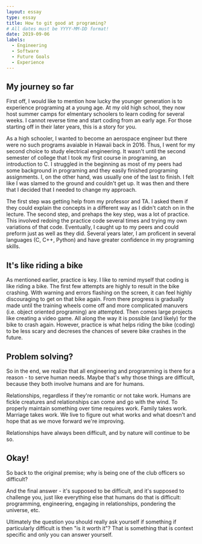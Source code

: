 ```yaml
---
layout: essay
type: essay
title: How to git good at programing? 
# All dates must be YYYY-MM-DD format!
date: 2019-09-06
labels:
  - Engineering
  - Software
  - Future Goals
  - Experience
---
```

## My journey so far

First off, I would like to mention how lucky the younger generation is to experience programing at a young age. At my old high school, they now host summer camps for elmentary schoolers to learn coding for several weeks. I cannot reverse time and start coding from an early age. For those starting off in their later years, this is a story for you.

As a high schooler, I wanted to become an aerospace engineer but there were no such programs avaiable in Hawaii back in 2016. Thus, I went for my second choice to study electrical engineering. It wasn't until the second semester of college that I took my first course in programing, an introduction to C. I struggled in the beginning as most of my peers had some background in programing and they easily finished programing assignments. I, on the other hand, was usually one of the last to finish. I felt like I was slamed to the ground and couldn't get up. It was then and there that I decided that I needed to change my approach.

The first step was getting help from my professor and TA. I asked them if they could explain the concepts in a different way as I didn't catch on in the lecture. The second step, and prehaps the key step, was a lot of practice. This involved redoing the practice code several times and trying my own variations of that code. Eventually, I caught up to my peers and could preform just as well as they did. Several years later, I am proficent in several languages (C, C++, Python) and have greater confidence in my programing skills.

## It's like riding a bike

As mentioned earlier, practice is key. I like to remind myself that coding is like riding a bike. The first few attempts are highly to result in the bike crashing. With warning and errors flashing on the screen, it can feel highly discouraging to get on that bike again. From there progress is gradually made until the training wheels come off and more complicated manuvers (i.e. object oriented programing) are attempted. Then comes large projects like creating a video game. All along the way it is possible (and likely) for the bike to crash again. However, practice is what helps riding the bike (coding) to be less scary and decreses the chances of severe bike crashes in the future.

## Problem solving?

So in the end, we realize that all engineering and programming is there for a reason - to serve human needs. Maybe that's why those things are difficult, because they both involve humans and are for humans.

Relationships, regardless if they're romantic or not take work. Humans are fickle creatures and relationships can come and go with the wind. To properly maintain something over time requires work. Family takes work. Marriage takes work. We live to figure out what works and what doesn't and hope that as we move forward we're improving.

Relationships have always been difficult, and by nature will continue to be so.

## Okay!

So back to the original premise; why is being one of the club officers so difficult?

And the final answer - it's supposed to be difficult, and it's supposed to challenge you, just like everything else that humans do that is difficult: programming, engineering, engaging in relationships, pondering the universe, etc.

Ultimately the question you should really ask yourself if something if particularly difficult is then "is it worth it"? That is something that is context specific and only you can answer yourself.

